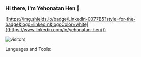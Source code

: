 ### Hi there, I'm Yehonatan Hen 👋
![https://img.shields.io/badge/LinkedIn-0077B5?style=for-the-badge&logo=linkedin&logoColor=white]({https://www.linkedin.com/in/yehonatan-hen/})

![visitors](https://visitor-badge.glitch.me/badge?page_id=57364867&left_color=green&right_color=red)

Languages and Tools:


<!--
**YehonatanHen/YehonatanHen** is a ✨ _special_ ✨ repository because its `README.md` (this file) appears on your GitHub profile.

Here are some ideas to get you started:

- 🔭 I’m currently working on ...
- 🌱 I’m currently learning ...
- 👯 I’m looking to collaborate on ...
- 🤔 I’m looking for help with ...
- 💬 Ask me about ...
- 📫 How to reach me: ...
- 😄 Pronouns: ...
- ⚡ Fun fact: ...
-->
